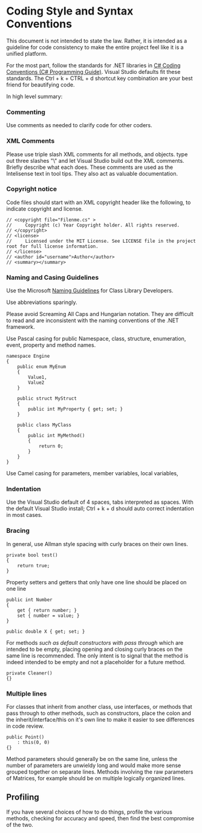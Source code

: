 # Coding Style and Syntax Conventions

This document is not intended to state the law. Rather, it is intended as a guideline for code consistency to make the entire project feel like it is a unified platform.

For the most part, follow the standards for .NET libraries in [C# Coding Conventions (C# Programming Guide)](https://msdn.microsoft.com/en-us/library/ff926074.aspx). Visual Studio defaults fit these standards. The Ctrl + k + CTRL + d shortcut key combination are your best friend for beautifying code.

In high level summary:

### Commenting

Use comments as needed to clarify code for other coders.

### XML Comments

Please use triple slash XML comments for all methods, and objects. type out three slashes "\\\" and let Visual Studio build out the XML comments. Briefly describe what each does. These comments are used as the Intelisense text in tool tips. They also act as valuable documentation.

### Copyright notice

Code files should start with an XML copyright header like the following, to indicate copyright and license.

```
// <copyright file="Filenme.cs" >
//     Copyright (c) Year Copyright holder. All rights reserved.
// </copyright>
// <license>
//     Licensed under the MIT License. See LICENSE file in the project root for full license information.
// </license>
// <author id="username">Author</author>
// <summary></summary>
```

### Naming and Casing Guidelines

Use the Microsoft [Naming Guidelines](https://msdn.microsoft.com/en-us/library/ms229042.aspx) for Class Library Developers.

Use abbreviations sparingly.

Please avoid Screaming All Caps and Hungarian notation. They are difficult to read and are inconsistent with the naming conventions of the .NET framework.

Use Pascal casing for public Namespace, class, structure, enumeration, event, property and method names.

```
namespace Engine
{
    public enum MyEnum
    {
        Value1,
        Value2
    }

    public struct MyStruct
    {
        public int MyProperty { get; set; }
    }

    public class MyClass
    {
        public int MyMethod()
        {
            return 0;
        }
    }
}
```

Use Camel casing for parameters, member variables, local variables, 

### Indentation

Use the Visual Studio default of 4 spaces, tabs interpreted as spaces. With the default Visual Studio install; Ctrl + k + d should auto correct indentation in most cases.

### Bracing 

In general, use Allman style spacing with curly braces on their own lines.

```
private bool test()
{
    return true;
}
```

Property setters and getters that only have one line should be placed on one line

```
public int Number
{
    get { return number; }
    set { number = value; }
}
``` 

```
public double X { get; set; }
```

For methods _such as default constructors with pass through_ which are intended to be empty, placing opening and closing curly braces on the same line is recommended. The only intent is to signal that the method is indeed intended to be empty and not a placeholder for a future method.

```
private Cleaner()
{}
```

### Multiple lines

For classes that inherit from another class, use interfaces, or methods that pass through to other methods, such as constructors, place the colon and the inherit/interface/this on it's own line to make it easier to see differences in code review.

```
public Point()
    : this(0, 0)
{}
```

Method parameters should generally be on the same line, unless the number of parameters are unwieldy long and would make more sense grouped together on separate lines. Methods involving the raw parameters of Matrices, for example should be on multiple logically organized lines.

## Profiling

If you have several choices of how  to do things, profile the various methods, checking for accuracy and speed, then find the best compromise of the two.

